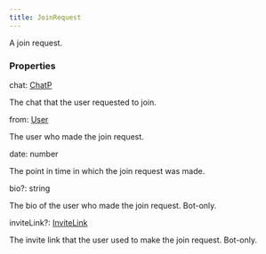 ```yaml
---
title: JoinRequest
---
```


A join request.

### Properties

<div class="flex flex-col gap-3"><div><div class="flex gap-2"><div class="font-mono p" id="p_chat" data-anchor><span class="font-bold">chat</span><span class="opacity-50">:</span> <a href="/types/chatp"  >ChatP</a></div></div><div class="pl-3"><div class="no-margin">

The chat that the user requested to join.

</div></div></div><div><div class="flex gap-2"><div class="font-mono p" id="p_from" data-anchor><span class="font-bold">from</span><span class="opacity-50">:</span> <a href="/types/user"  >User</a></div></div><div class="pl-3"><div class="no-margin">

The user who made the join request.

</div></div></div><div><div class="flex gap-2"><div class="font-mono p" id="p_date" data-anchor><span class="font-bold">date</span><span class="opacity-50">:</span> <span>number</span></div></div><div class="pl-3"><div class="no-margin">

The point in time in which the join request was made.

</div></div></div><div><div class="flex gap-2"><div class="font-mono p" id="p_bio" data-anchor><span class="font-bold">bio</span><span class="opacity-50"><span title="Optional" class="cursor-help">?</span>:</span> <span>string</span></div></div><div class="pl-3"><div class="no-margin">

The bio of the user who made the join request. Bot-only.

</div></div></div><div><div class="flex gap-2"><div class="font-mono p" id="p_inviteLink" data-anchor><span class="font-bold">inviteLink</span><span class="opacity-50"><span title="Optional" class="cursor-help">?</span>:</span> <a href="/types/invitelink"  >InviteLink</a></div></div><div class="pl-3"><div class="no-margin">

The invite link that the user used to make the join request. Bot-only.

</div></div></div></div>


